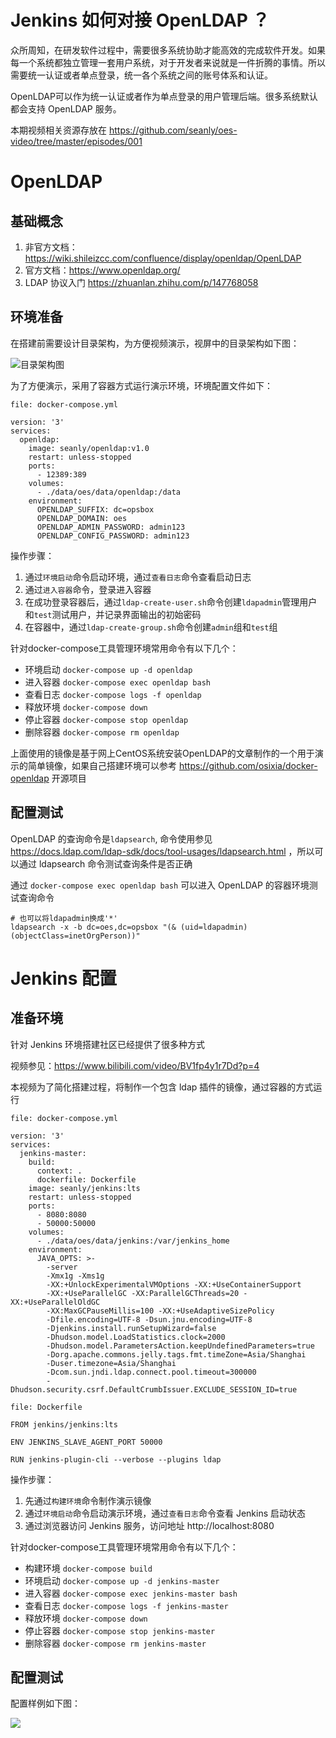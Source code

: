 # Jenkins 如何对接 OpenLDAP ？

众所周知，在研发软件过程中，需要很多系统协助才能高效的完成软件开发。如果每一个系统都独立管理一套用户系统，对于开发者来说就是一件折腾的事情。所以需要统一认证或者单点登录，统一各个系统之间的账号体系和认证。

OpenLDAP可以作为统一认证或者作为单点登录的用户管理后端。很多系统默认都会支持 OpenLDAP 服务。

本期视频相关资源存放在 https://github.com/seanly/oes-video/tree/master/episodes/001 

# OpenLDAP

## 基础概念

1. 非官方文档：https://wiki.shileizcc.com/confluence/display/openldap/OpenLDAP
1. 官方文档：https://www.openldap.org/
1. LDAP 协议入门 https://zhuanlan.zhihu.com/p/147768058

## 环境准备

在搭建前需要设计目录架构，为方便视频演示，视屏中的目录架构如下图：

![目录架构图](https://i.imgur.com/P05gh8t.png)

为了方便演示，采用了容器方式运行演示环境，环境配置文件如下：

`file: docker-compose.yml`
```yaml=
version: '3'
services:
  openldap:
    image: seanly/openldap:v1.0
    restart: unless-stopped
    ports:
      - 12389:389
    volumes:
      - ./data/oes/data/openldap:/data
    environment:
      OPENLDAP_SUFFIX: dc=opsbox
      OPENLDAP_DOMAIN: oes 
      OPENLDAP_ADMIN_PASSWORD: admin123
      OPENLDAP_CONFIG_PASSWORD: admin123
```

操作步骤：

1. 通过`环境启动`命令启动环境，通过`查看日志`命令查看启动日志
1. 通过`进入容器`命令，登录进入容器
1. 在成功登录容器后，通过`ldap-create-user.sh`命令创建`ldapadmin`管理用户和`test`测试用户，并记录界面输出的初始密码
1. 在容器中，通过`ldap-create-group.sh`命令创建`admin`组和`test`组


针对docker-compose工具管理环境常用命令有以下几个：

* 环境启动 `docker-compose up -d openldap`
* 进入容器 `docker-compose exec openldap bash`
* 查看日志 `docker-compose logs -f openldap`
* 释放环境 `docker-compose down`
* 停止容器 `docker-compose stop openldap`
* 删除容器 `docker-compose rm openldap`

上面使用的镜像是基于网上CentOS系统安装OpenLDAP的文章制作的一个用于演示的简单镜像，如果自己搭建环境可以参考 https://github.com/osixia/docker-openldap 开源项目

## 配置测试

OpenLDAP 的查询命令是`ldapsearch`, 命令使用参见 https://docs.ldap.com/ldap-sdk/docs/tool-usages/ldapsearch.html ，所以可以通过 ldapsearch 命令测试查询条件是否正确

通过 `docker-compose exec openldap bash` 可以进入 OpenLDAP 的容器环境测试查询命令

```bash=
# 也可以将ldapadmin换成'*'
ldapsearch -x -b dc=oes,dc=opsbox "(& (uid=ldapadmin) (objectClass=inetOrgPerson))"
```

# Jenkins 配置


## 准备环境

针对 Jenkins 环境搭建社区已经提供了很多种方式

视频参见：https://www.bilibili.com/video/BV1fp4y1r7Dd?p=4

本视频为了简化搭建过程，将制作一个包含 ldap 插件的镜像，通过容器的方式运行

`file: docker-compose.yml`
```yaml=
version: '3'
services:
  jenkins-master:
    build:
      context: .
      dockerfile: Dockerfile
    image: seanly/jenkins:lts
    restart: unless-stopped
    ports:
      - 8080:8080
      - 50000:50000
    volumes:
      - ./data/oes/data/jenkins:/var/jenkins_home
    environment:
      JAVA_OPTS: >-
        -server
        -Xmx1g -Xms1g
        -XX:+UnlockExperimentalVMOptions -XX:+UseContainerSupport
        -XX:+UseParallelGC -XX:ParallelGCThreads=20 -XX:+UseParallelOldGC
        -XX:MaxGCPauseMillis=100 -XX:+UseAdaptiveSizePolicy
        -Dfile.encoding=UTF-8 -Dsun.jnu.encoding=UTF-8
        -Djenkins.install.runSetupWizard=false
        -Dhudson.model.LoadStatistics.clock=2000
        -Dhudson.model.ParametersAction.keepUndefinedParameters=true
        -Dorg.apache.commons.jelly.tags.fmt.timeZone=Asia/Shanghai
        -Duser.timezone=Asia/Shanghai
        -Dcom.sun.jndi.ldap.connect.pool.timeout=300000
        -Dhudson.security.csrf.DefaultCrumbIssuer.EXCLUDE_SESSION_ID=true

```

`file: Dockerfile`

```dockerfile=
FROM jenkins/jenkins:lts

ENV JENKINS_SLAVE_AGENT_PORT 50000

RUN jenkins-plugin-cli --verbose --plugins ldap
```

操作步骤：

1. 先通过`构建环境`命令制作演示镜像
1. 通过`环境启动`命令启动演示环境，通过`查看日志`命令查看 Jenkins 启动状态
1. 通过浏览器访问 Jenkins 服务，访问地址 http://localhost:8080


针对docker-compose工具管理环境常用命令有以下几个：

* 构建环境 `docker-compose build`
* 环境启动 `docker-compose up -d jenkins-master`
* 进入容器 `docker-compose exec jenkins-master bash`
* 查看日志 `docker-compose logs -f jenkins-master`
* 释放环境 `docker-compose down`
* 停止容器 `docker-compose stop jenkins-master`
* 删除容器 `docker-compose rm jenkins-master`

## 配置测试

配置样例如下图：

![](https://i.imgur.com/F5eQFFC.png)
